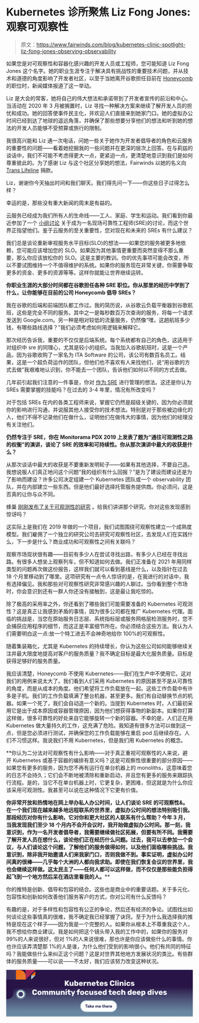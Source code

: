 # Kubernetes 诊所聚焦 Liz Fong Jones:观察可观察性

> 原文：<https://www.fairwinds.com/blog/kubernetes-clinic-spotlight-liz-fong-jones-observing-observability>

 如果您是对可观察性和容器化感兴趣的开发人员或工程师，您可能知道 Liz Fong Jones 这个名字。她的职业生涯专注于解决具有挑战性的重要技术问题，并从技术和道德的角度影响了开发者社区，以至于当她离开谷歌担任目前在 [Honeycomb](http://www.honeycomb.io/) 的职位时，新闻媒体报道了这一举动。

Liz 是大会的常客，她将自己的伟大想法和承诺带到了开发者宣传的前沿和中心。当活动在 2020 年 3 月被搁置时，Liz 寻找一种解决方案来继续了解开发人员的担忧和成功。她的回答使事件民主化，并欢迎人们直接来到她家门口。她的虚拟办公时间已经到达了地球的遥远角落，并确保了那些想要分享他们的想法和听到她的想法的开发人员能够不受预算或旅行的限制。

我很高兴能和 Liz 通一次电话，问她一些关于她作为开发者倡导者的角色和云服务的重要性的问题——看着她挖掘我的一些问题并在更深的层次上回答。在与莉兹的谈话中，我们不可能不考虑得更大一点，更紧迫一点，更清楚地意识到我们是如何尊重彼此的。为了感谢 Liz 与这个社区分享她的想法，Fairwinds 以她的名义向 [Trans Lifeline](https://translifeline.org/) 捐款。

Liz，谢谢你今天抽出时间和我们聊天。我们得先问一下——你这些日子过得怎么样？

幸运的是，那些没有重大新闻的周末是有益的。

云服务已经成为我们所有人的生命线——工人、家庭、学生和运动。我们看到你最近参加了一个 [小组讨论](https://www.youtube.com/watch?v=cg8wdrm-B1g&feature=emb_title) 关于成为一名现场可靠性工程师(SRE)的讨论，而这个世界正指望他们。鉴于云服务的至关重要性，您对现在和未来的 SREs 有什么建议？

我们总是谈论重新审视服务水平目标(SLO)的想法——如果您的服务被更多地依赖，您可能应该增加您的 SLO。如果因为其他事情更重要而突然变得不那么重要，那么你应该放松你的 SLO。这是主要的教训。你的优先事项可能会改变，所以不要试图维持一个不值得维护的系统。如果你的服务现在非常关键，你需要争取更多的资金、更多的资源等等。这样你就能让世界继续运转。

**你职业生涯的大部分时间都在谷歌担任各种 SRE 职位。你从那里的经历中学到了什么，让你能够在目前的公司 Honeycomb 倡导 SREs？**

我在谷歌的后端和前端团队都工作过。我的简历说，从谷歌云负载平衡器到谷歌航班，这些是完全不同的服务。其中之一是每秒数百万次查询的服务，将每一个请求发送到 Google.com。另一种是相对较低的流量服务，仍然像“嘿，这趟航班多少钱，有哪些路线选择？”我们必须考虑如何用逻辑来解释它。

那次经历告诉我，重要的不仅仅是后端系统。每个系统都有自己的角色，这适用于对组织中 sre 的同理心，尤其是较小的组织。当我加入谷歌航班时，这是一个产品，因为谷歌收购了一家名为 ITA Software 的公司，该公司有数百名员工。结果，这是一个超负荷运作的团队，但他们也不喜欢有人来找他们，说“用谷歌的方式去做”我艰难地认识到，你不能去一个团队，告诉他们如何以不同的方式去做。

几年前引起我们注意的一件事是，你对 [作为 SRE](https://www.usenix.org/conference/srecon16europe/program/presentation/fong-jones-managing) 进行管理的想法。这还是你认为 SREs 需要掌握的技能吗？在过去的 3-4 年里，情况有所改变吗？

对于包括 SREs 在内的各类工程师来说，掌握它仍然是超级关键的，因为你必须就你的影响进行沟通，并说服其他人接受你的技术想法。特别是对于那些被边缘化的人，他们不得不记录他们在做什么，证明他们在做伟大的事情，因为他们的经理没有关注他们。

**仍然专注于 SRE，你在 Monitorama PDX 2019 上发表了题为“通往可观测性之路的权衡”的演讲，谈论了 SRE 的效率和可持续性。你从那次演讲中最大的收获是什么？**

从那次谈话中最大的收获是不要重新发明轮子——如果有其他选择，不要自己造。我想说服人们真正地问这个问题“我的组织有什么回报？”是为了建设而建设还是为了影响而建设？许多公司决定组建一个 Kubernetes 团队或一个 observability 团队，并在内部建立一些东西。但是他们最好选择托管服务提供商。你必须问，这是否真的让你与众不同。

蜂巢 [刚刚发布了关于可观测性的研究](https://www.honeycomb.io/blog/survey-reveals-80-percent-of-teams-intend-to-practice-observability-within-two-years/?utm_campaign=05-05-20%20WC%20-%20Observability%20Survey%20-%20BP%20%7C%20PR%20%7C%20WC&utm_content=128560457&utm_medium=social&utm_source=twitter&hss_channel=tw-4710974593) 。给我们讲讲那个研究。你对这些发现感到惊讶吗？

这实际上是我们在 2019 年做的一个项目，我们试图围绕可观察性建立一个成熟度模型。我们雇佣了一个独立的研究公司去研究可观察性社区，去发现人们在实践什么，下一步是什么？商业成功和可观察性之间有关联吗？

观察市场现状很有趣——目前有多少人在尝试寻找出路，有多少人已经在寻找出路。有很多人想坐上观察列车，但不知道如何去做。我们正准备在 2021 年用同样类型的问题再次做这份报告，这样我们就可以看到基线是什么，以及指针在过去 18 个月里移动到了哪里。这项研究有一点令人惊讶的是，在我进行的对话中，我有选择偏见。我和那些对可观察性研究非常感兴趣的人聊过。当你看到整个市场时，你会意识到还有一群人你还没有接触到，这是最让我吃惊的。

除了极高的采用率之外，你还看到了哪些我们可能需要准备的 Kubernetes 可观测性？这是真正让我感到矛盾的事情，因为很多公司都在推广 Kubernetes 代理。面临的挑战是，当您在原始服务日志层、系统指标层或服务网格层检测服务时，您不会捕获应用程序的细节，而这正是丰富细节所在。你必须结合这些方法。我认为人们需要明白这一点:放一个特工进去不会神奇地给你 100%的可观察性。

随着集装箱化，尤其是 Kubernetes 的持续增长，你认为这些公司如何能够继续关注并最大限度地提高对客户的服务质量？我不确定目标是最大化服务质量。目标是获得足够好的服务质量。

我应该清楚，Honeycomb 不使用 Kubernetes——我们在生产中不使用它。这对我们的用例来说太大了。我们看到人们采用 Kubernetes 的原因甚至不是从可靠性的角度，而是从成本的角度。他们希望将工作负载放在一起。这些工作负载中有许多是子机。我们的工作负载填满了整台机器，甚至更多。我们有自动替换节点的机器。如果一个死了，我们会自动造一个新的。当提到 Kubernetes 时，人们最初采用它是出于成本原因或容器管理原因，因为他们想获得事物的新副本。如果你打算这样做，很多可靠性的好处来自它能够旋转一个新的容器。不幸的是，人们正在用 Kubernetes 做大量持久的工作，这充满了危险。我知道有很多方法可以做到这一点，但是您必须进行测试，并确保您的工作负载能够在重启 pod 后继续存在。人们不习惯这样。我说我们不用 Kubernetes，但是我们用 Kubernetes 的概念。

**你认为二分法对可观察性有什么影响——对于真正重视可观察性的人来说，避开 Kubernetes 或基于容器的编排有意义吗？这是可观察性很重要的部分原因——如果您有更多的服务，因为您不再有运行在单台机器上的 monoliths，这意味着您的日志不会持久；它们会不断地被清除和重新启动，并且您有更多的服务来跟踪执行流程。是的，当它不在单台机器上时，它更复杂，更困难，但这就是为什么你应该采用可观测性。我甚至可以说在这种情况下它更有价值。

**你非常开放和热情地在网上举办私人办公时间，让人们谈论 SRE 的可观察性&。在一个我们现在越来越多地远程联系的世界里，虚拟办公时间的想法特别吸引我。那段经历对你有什么影响，它对你和更大社区的人联系有什么帮助？今年 3 月，当我发现我们至少 18 个月内不会开会议时，我开始做虚拟办公时间。那一刻，我意识到，作为一名开发者倡导者，我需要继续做社区拓展，但要有所不同。我需要了解开发人员在想什么，谈论他们正在经历什么问题。过去，我可以去参加一个会议，与人们谈论这个问题，了解他们的服务做得如何，以及他们面临哪些挑战。我意识到，除非我开始邀请人们来我家门口，否则我做不到。事实证明，虚拟办公时间真的很棒——几乎每个大洲的人都向我求助。即使在我们恢复会议的世界里，我也会继续这样做。这太民主了——任何人都可以这样做，而不仅仅是那些能负担得起飞到一个地方然后呆在酒店里看我的人。****

你的推特是创新、倡导和包容的结合。这些也是商业中的重要话题。关于多元化、包容性和创新如何改善他们服务客户的方式，你对公司有什么反馈吗？

有趣的是，对于多样性和包容性有公正的争论，然后还有经济的争论。试图找出如何谈论这些事情真的很难，我不确定我已经掌握了诀窍。至于为什么我选择我的推特是现在这个样子——因为我是一个完整的人。如果你从根本上不尊重我这个人，我不想给你商业建议。我是如何把这个镜头带入我的工作中的，如果你的服务对 99%的人来说很好，但对 1%的人来说很难，那也许是你应该做些什么的事情。你也许应该弄清楚那 1%的人是谁，为什么他们受到的影响很小。他们有共同的特征吗？我能做些什么来纠正这个问题？这是对世界其他地方发展状况的类比。有些群体的服务质量——可以说——不太好，我们应该努力改变这种状况。

[![Kubernetes Clinics: Community focused tech deep dives](img/eb0e55f0923f5ff4b7db67c467359b19.png)](https://cta-redirect.hubspot.com/cta/redirect/2184645/41811205-0655-4320-83cf-dd295b586d2f)